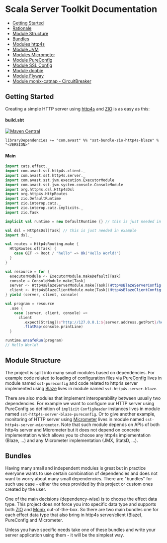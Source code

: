 # Scala Server Toolkit Documentation

* [Getting Started](#getting-started)
* [Rationale](rationale.md)
* [Module Structure](#module-structure)
* [Bundles](#bundles)
* [Modules http4s](http4s.md)
* [Module JVM](jvm.md)
* [Modules Micrometer](micrometer.md)
* [Module PureConfig](pureconfig.md)
* [Module SSL Config](ssl-config.md)
* [Module doobie](doobie.md)
* [Module Flyway](flyway.md)
* [Module monix-catnap - CircuitBreaker](monix-catnap.md)

## Getting Started

Creating a simple HTTP server using [http4s](https://http4s.org) and [ZIO](https://zio.dev) is as easy as this:

#### build.sbt

[![Maven Central](https://img.shields.io/maven-central/v/com.avast/sst-bundle-zio-http4s-blaze_2.12)](https://repo1.maven.org/maven2/com/avast/sst-bundle-zio-http4s-blaze_2.12/)

`libraryDependencies += "com.avast" %% "sst-bundle-zio-http4s-blaze" % "<VERSION>"`

#### Main

```scala
import cats.effect._
import com.avast.sst.http4s.client._
import com.avast.sst.http4s.server._
import com.avast.sst.jvm.execution.ExecutorModule
import com.avast.sst.jvm.system.console.ConsoleModule
import org.http4s.dsl.Http4sDsl
import org.http4s.HttpRoutes
import zio.DefaultRuntime
import zio.interop.catz._
import zio.interop.catz.implicits._
import zio.Task

implicit val runtime = new DefaultRuntime {} // this is just needed in example

val dsl = Http4sDsl[Task] // this is just needed in example
import dsl._

val routes = Http4sRouting.make { 
  HttpRoutes.of[Task] {
    case GET -> Root / "hello" => Ok("Hello World!")
  }
}

val resource = for {
  executorModule <- ExecutorModule.makeDefault[Task]
  console = ConsoleModule.make[Task]
  server <- Http4sBlazeServerModule.make[Task](Http4sBlazeServerConfig("127.0.0.1", 0), routes, executorModule.executionContext)
  client <- Http4sBlazeClientModule.make[Task](Http4sBlazeClientConfig(), executorModule.executionContext)
} yield (server, client, console)

val program = resource
  .use {
    case (server, client, console) =>
      client
        .expect[String](s"http://127.0.0.1:${server.address.getPort}/hello")
        .flatMap(console.printLine)
  }
```

```scala
runtime.unsafeRun(program)
// Hello World!
```

## Module Structure

The project is split into many small modules based on dependencies. For example code related to loading of configuration files via
[PureConfig](https://pureconfig.github.io) lives in module named `sst-pureconfig` and code related to http4s server implemented using
[Blaze](https://github.com/http4s/blaze) lives in module named `sst-http4s-server-blaze`.

There are also modules that implement interoperability between usually two dependencies. For example we want to configure our HTTP server
using PureConfig so definition of `implicit` `ConfigReader` instances lives in module named `sst-http4s-server-blaze-pureconfig`. Or to give
another example, monitoring of HTTP server using [Micrometer](https://micrometer.io) lives in module named `sst-http4s-server-micrometer`.
Note that such module depends on APIs of both http4s server and Micrometer but it does not depend on concrete implementation which allows
you to choose any http4s implementation (Blaze, ...) and any Micrometer implementation (JMX, StatsD, ...).

## Bundles

Having many small and independent modules is great but in practice everyone wants to use certain combination of dependencies and does not
want to worry about many small dependencies. There are "bundles" for such use case - either the ones provided by this project or custom
ones created by the user.

One of the main decisions (dependency-wise) is to choose the effect data type. This project does not force you into specific data type and
supports both [ZIO](https://zio.dev) and [Monix](https://monix.io) out-of-the-box. So there are two main bundles one for each effect data
type that also bring in http4s server/client (Blaze), PureConfig and Micrometer.

Unless you have specific needs take one of these bundles and write your server application using them - it will be the simplest way.
